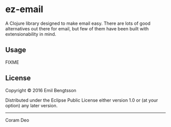 # ez-email

A Clojure library designed to make email easy. There are lots of good alternatives out there for email, but few of them have been built with extensionability in mind.

## Usage

FIXME

## License

Copyright © 2016 Emil Bengtsson

Distributed under the Eclipse Public License either version 1.0 or (at
your option) any later version.

---

Coram Deo
